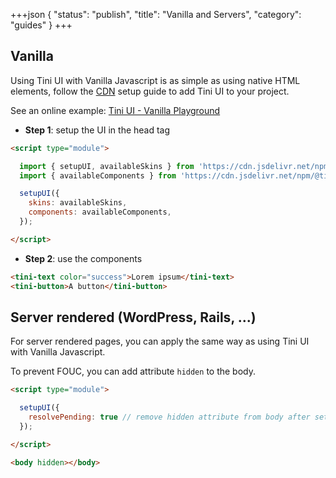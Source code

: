 +++json
{
  "status": "publish",
  "title": "Vanilla and Servers",
  "category": "guides"
}
+++

## Vanilla

Using Tini UI with Vanilla Javascript is as simple as using native HTML elements, follow the [CDN](/ui/get-started) setup guide to add Tini UI to your project.

See an online example: [Tini UI - Vanilla Playground](https://stackblitz.com/edit/tini-ui-vanilla-playground?file=index.html)

- **Step 1**: setup the UI in the head tag

```html
<script type="module">

  import { setupUI, availableSkins } from 'https://cdn.jsdelivr.net/npm/@tinijs/ui-bootstrap/bundled/setup.js';
  import { availableComponents } from 'https://cdn.jsdelivr.net/npm/@tinijs/ui-bootstrap/bundled/component.js';

  setupUI({
    skins: availableSkins,
    components: availableComponents,
  });

</script>
```

- **Step 2**: use the components

```html
<tini-text color="success">Lorem ipsum</tini-text>
<tini-button>A button</tini-button>
```

## Server rendered (WordPress, Rails, ...)

For server rendered pages, you can apply the same way as using Tini UI with Vanilla Javascript.

To prevent FOUC, you can add attribute `hidden` to the body.

```html
<script type="module">

  setupUI({
    resolvePending: true // remove hidden attribute from body after setup
  });

</script>

<body hidden></body>
```
